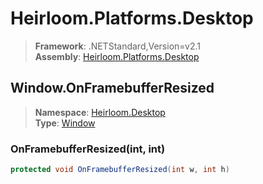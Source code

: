 # Heirloom.Platforms.Desktop

> **Framework**: .NETStandard,Version=v2.1  
> **Assembly**: [Heirloom.Platforms.Desktop][0]  

## Window.OnFramebufferResized

> **Namespace**: [Heirloom.Desktop][0]  
> **Type**: [Window][1]  

### OnFramebufferResized(int, int)

```cs
protected void OnFramebufferResized(int w, int h)
```

[0]: ../Heirloom.Platforms.Desktop.md
[1]: Heirloom.Desktop.Window.md
